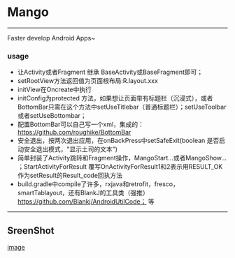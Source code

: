 # Mango

---
Faster develop Android Apps~

### usage
- 让Activity或者Fragment 继承 BaseActivity或BaseFragment即可；
- setRootView方法返回值为页面根布局:R.layout.xxx
- initView在Oncreate中执行
- initConfig为protected 方法，如果想让页面带有标题栏（沉浸式），或者BottomBar只需在这个方法中setUseTitlebar（普通标题栏）；setUseToolbar或者setUseBottombar；
- 配置BottomBar可以自己写一个xml，集成的：https://github.com/roughike/BottomBar
- 安全退出，按两次退出应用，在onBackPress中setSafeExit(boolean 是否启动安全退出模式，"显示土司的文本")
- 简单封装了Activity跳转和Fragment操作，MangoStart...或者MangoShow... ；StartActivityForResult 覆写OnActivityForResult1和2表示用RESULT_OK作为setResult的Result_code回执方法
- build.gradle中compile了许多，rxjava和retrofit，fresco，smartTablayout，还有BlankJ的工具类（强推） https://github.com/Blankj/AndroidUtilCode； 等

---

## SreenShot
[image](https://github.com/yangxiaobinhaoshuai/Mango/blob/master/screenshot/Screenshot_2016-12-01.png)